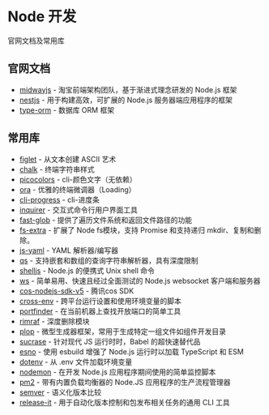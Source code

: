 # Node 开发

官网文档及常用库

## 官网文档

- [midwayjs](https://www.midwayjs.org/docs/intro) - 淘宝前端架构团队，基于渐进式理念研发的 Node.js 框架
- [nestjs](https://docs.nestjs.cn/8/firststeps) - 用于构建高效，可扩展的 Node.js 服务器端应用程序的框架
- [type-orm](https://typeorm.bootcss.com/) - 数据库 ORM 框架

## 常用库

- [figlet](https://www.npmjs.com/package/figlet) - 从文本创建 ASCII 艺术
- [chalk](https://www.npmjs.com/package/chalk) - 终端字符串样式
- [picocolors](https://www.npmjs.com/package/picocolors) - cli-颜色文字（无依赖）
- [ora](https://www.npmjs.com/package/ora) - 优雅的终端微调器（Loading）
- [cli-progress](https://www.npmjs.com/package/cli-progress) - cli-进度条
- [inquirer](https://www.npmjs.com/package/inquirer) - 交互式命令行用户界面工具
- [fast-glob](https://www.npmjs.com/package/fast-glob) - 提供了遍历文件系统和返回文件路径的功能
- [fs-extra](https://www.npmjs.com/package/fs-extra) - 扩展了 Node fs模块，支持 Promise 和支持递归 mkdir、复制和删除。
- [js-yaml](https://www.npmjs.com/package/js-yaml) - YAML 解析器/编写器
- [qs](https://www.npmjs.com/package/qs) - 支持嵌套和数组的查询字符串解析器，具有深度限制
- [shelljs](https://www.npmjs.com/package/shelljs) - Node.js 的便携式 Unix shell 命令
- [ws](https://www.npmjs.com/package/ws) - 简单易用、快速且经过全面测试的 Node.js websocket 客户端和服务器
- [cos-nodejs-sdk-v5](https://www.npmjs.com/package/cos-nodejs-sdk-v5) - 腾讯cos SDK
- [cross-env](https://www.npmjs.com/package/cross-env) - 跨平台运行设置和使用环境变量的脚本
- [portfinder](https://www.npmjs.com/package/portfinder) - 在当前机器上查找开放端口的简单工具
- [rimraf](https://www.npmjs.com/package/rimraf) - 深度删除模块
- [plop](https://www.npmjs.com/package/plop) - 微型生成器框架，常用于生成特定一组文件如组件开发目录
- [sucrase](https://www.npmjs.com/package/sucrase) - 针对现代 JS 运行时时，Babel 的超快速替代品
- [esno](https://www.npmjs.com/package/esno) - 使用 esbuild 增强了 Node.js 运行时以加载 TypeScript 和 ESM
- [dotenv](https://www.npmjs.com/package/dotenv) - 从 .env 文件加载环境变量
- [nodemon](https://www.npmjs.com/package/nodemon) - 在开发 Node.js 应用程序期间使用的简单监控脚本
- [pm2](https://www.npmjs.com/package/pm2) - 带有内置负载均衡器的 Node.JS 应用程序的生产流程管理器
- [semver](https://www.npmjs.com/package/semver) - 语义化版本比较
- [release-it](https://www.npmjs.com/package/release-it) - 用于自动化版本控制和包发布相关任务的通用 CLI 工具
